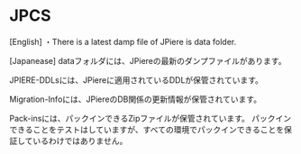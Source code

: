 # JPCS
[English]
・There is a latest damp file of JPiere is data folder.



[Japanease]
dataフォルダには、JPiereの最新のダンプファイルがあります。

JPIERE-DDLsには、JPiereに適用されているDDLが保管されています。

Migration-Infoには、JPiereのDB関係の更新情報が保管されています。

Pack-insには、パックインできるZipファイルが保管されています。
パックインできることをテストはしていますが、すべての環境でパックインできることを保証しているわけではありません。
